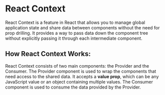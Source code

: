 <h1>React Context</h1>
<p>React Context is a feature in React that allows you to manage global application state and share data between components without the need for prop drilling. It provides a way to pass data down the component tree without explicitly passing it through each intermediate component.</p>

<h2>How React Context Works:</h2>

<p>React Context consists of two main components: the Provider and the Consumer. The Provider component is used to wrap the components that need access to the shared data. It accepts a <strong>value prop</strong>, which can be any JavaScript value or an object containing multiple values. The Consumer component is used to consume the data provided by the Provider.</p>